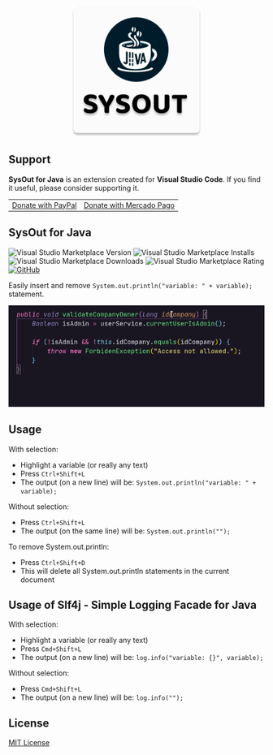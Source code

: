<p align="center">
  <br />
  <a title="Learn more about SysOut for Java" href="https://github.com/ricardoemerson/java-sysout">
    <img src="https://raw.githubusercontent.com/ricardoemerson/java-sysout/master/images/cover-logo.png" alt="SysOut for Java" width="256"  height="256"/>
    </a>
</p>

## Support

**SysOut for Java** is an extension created for **Visual Studio Code**. If you find it useful, please consider supporting it.

<table align="center" width="60%" border="0">
  <tr>
    <td>
      <a title="PayPal" href="https://www.paypal.com/donate?hosted_button_id=X26H7L6AVMD96">
        Donate with PayPal
      </a>
    </td>
    <td>
      <a title="Mercado Pago" href="https://mpago.la/1LvP93a">
        Donate with Mercado Pago
      </a>
    </td>
  </tr>
</table>

## SysOut for Java

![Visual Studio Marketplace Version](https://img.shields.io/visual-studio-marketplace/v/ricardo-emerson.java-sysout.svg?style=flat-square)
![Visual Studio Marketplace Installs](https://img.shields.io/visual-studio-marketplace/i/ricardo-emerson.java-sysout.svg?style=flat-square)
![Visual Studio Marketplace Downloads](https://img.shields.io/visual-studio-marketplace/d/ricardo-emerson.java-sysout.svg?style=flat-square)
![Visual Studio Marketplace Rating](https://img.shields.io/visual-studio-marketplace/r/ricardo-emerson.java-sysout.svg?style=flat-square)
[![GitHub](https://img.shields.io/github/stars/ricardoemerson/java-sysout.svg?style=flat-square)](https://github.com/ricardoemerson/java-sysout)

Easily insert and remove `System.out.println("variable: " + variable);` statement.

![](https://raw.githubusercontent.com/ricardoemerson/java-sysout/master/images/demonstration.gif)

## Usage

With selection:
* Highlight a variable (or really any text)
* Press `Ctrl+Shift+L`
* The output (on a new line) will be: `System.out.println("variable: " + variable);`

Without selection:
* Press `Ctrl+Shift+L`
* The output (on the same line) will be: `System.out.println("");`

To remove System.out.println:
* Press `Ctrl+Shift+D`
* This will delete all System.out.println statements in the current document


## Usage of Slf4j - Simple Logging Facade for Java

With selection:
* Highlight a variable (or really any text)
* Press `Cmd+Shift+L`
* The output (on a new line) will be: `log.info("variable: {}", variable);`

Without selection:
* Press `Cmd+Shift+L`
* The output (on a new line) will be: `log.info("");`


## License
[MIT License](LICENSE)
